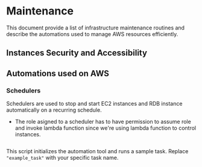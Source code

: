 # Maintenance
This document provide a list of infrastructure maintenance routines and describe the automations used to manage AWS resources efficiently.

## Instances Security and Accessibility


## Automations used on AWS

### Schedulers

Schedulers are used to stop and start EC2 instances and RDB instance automatically on a recurring schedule.

- The role asigned to a scheduler has to have permission to assume role and invoke lambda function since we're using lambda function to control instances.

```json

```

This script initializes the automation tool and runs a sample task. Replace `"example_task"` with your specific task name.